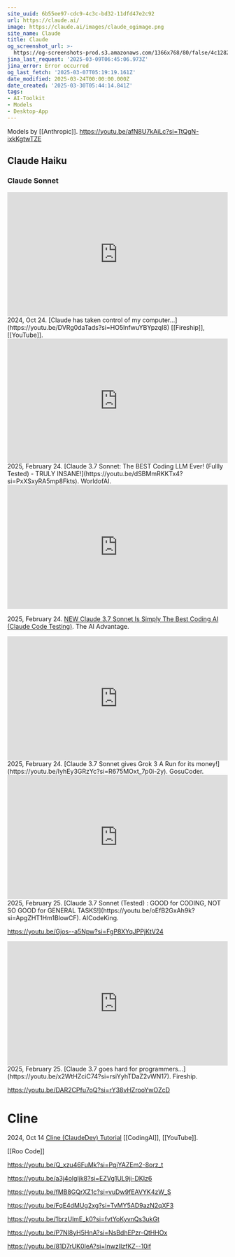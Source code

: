 ```yaml
---
site_uuid: 6b55ee97-cdc9-4c3c-bd32-11dfd47e2c92
url: https://claude.ai/
image: https://claude.ai/images/claude_ogimage.png
site_name: Claude
title: Claude
og_screenshot_url: >-
  https://og-screenshots-prod.s3.amazonaws.com/1366x768/80/false/4c1282370971cad9188c46732eb691491d9c98a4b9866acb4c0afd8014b79943.jpeg
jina_last_request: '2025-03-09T06:45:06.973Z'
jina_error: Error occurred
og_last_fetch: '2025-03-07T05:19:19.161Z'
date_modified: 2025-03-24T00:00:00.000Z
date_created: '2025-03-30T05:44:14.841Z'
tags:
- AI-Toolkit
- Models
- Desktop-App
---
```











Models by [[Anthropic]].
https://youtu.be/afN8U7kAiLc?si=TtQgN-ixkKgtwTZE
## Claude Haiku

### Claude Sonnet

<iframe 
  style="aspect-ratio:16/9;width:100%;height:auto" 
  src="https://www.youtube.com/embed/DVRg0daTads?si=FvUGqiZyLfrO6PPe" 
  title="YouTube video player" 
  frameborder="0" 
  allow="accelerometer; autoplay; clipboard-write; encrypted-media; gyroscope; picture-in-picture; web-share" 
  referrerpolicy="strict-origin-when-cross-origin" 
  allowfullscreen
></iframe>
2024, Oct 24. [Claude has taken control of my computer...](https://youtu.be/DVRg0daTads?si=HO5lnfwuYBYpzqI8) [[Fireship]], [[YouTube]].

<iframe 
  style="aspect-ratio:16/9;width:100%;height:auto" 
  src="https://www.youtube.com/embed/dSBMmRKKTx4?si=PxXSxyRA5mp8Fkts" 
  title="YouTube video player" 
  frameborder="0" 
  allow="accelerometer; autoplay; clipboard-write; encrypted-media; gyroscope; picture-in-picture; web-share" 
  referrerpolicy="strict-origin-when-cross-origin" 
  allowfullscreen
></iframe>
2025, February 24. [Claude 3.7 Sonnet: The BEST Coding LLM Ever! (Fullly Tested) - TRULY INSANE!](https://youtu.be/dSBMmRKKTx4?si=PxXSxyRA5mp8Fkts). WorldofAI.

<iframe 
  style="aspect-ratio:16/9;width:100%;height:auto" 
  src="https://www.youtube.com/embed/xZX0vOqWsC8?si=8qfapPeua9ERNh7J" 
  title="YouTube video player" 
  frameborder="0" 
  allow="accelerometer; autoplay; clipboard-write; encrypted-media; gyroscope; picture-in-picture; web-share" 
  referrerpolicy="strict-origin-when-cross-origin" 
  allowfullscreen
></iframe>

2025, February 24. [NEW Claude 3.7 Sonnet Is Simply The Best Coding AI (Claude Code Testing)](https://youtu.be/xZX0vOqWsC8?si=8qfapPeua9ERNh7J). The AI Advantage.

<iframe 
  style="aspect-ratio:16/9;width:100%;height:auto" 
  src="https://www.youtube.com/embed/IyhEy3GRzYc?si=R675MOxt_7p0i-2y" 
  title="YouTube video player" 
  frameborder="0" 
  allow="accelerometer; autoplay; clipboard-write; encrypted-media; gyroscope; picture-in-picture; web-share" 
  referrerpolicy="strict-origin-when-cross-origin" 
  allowfullscreen
></iframe>
2025, February 24. [Claude 3.7 Sonnet gives Grok 3 A Run for its money!](https://youtu.be/IyhEy3GRzYc?si=R675MOxt_7p0i-2y). GosuCoder.

<iframe 
  style="aspect-ratio:16/9;width:100%;height:auto" 
  src="https://www.youtube.com/embed/oEfB2GxAh9k?si=ApgZHT1Hm1BlowCF" 
  title="YouTube video player" 
  frameborder="0" 
  allow="accelerometer; autoplay; clipboard-write; encrypted-media; gyroscope; picture-in-picture; web-share" 
  referrerpolicy="strict-origin-when-cross-origin" 
  allowfullscreen
></iframe>
2025, February 25. [Claude 3.7 Sonnet (Tested) : GOOD for CODING, NOT SO GOOD for GENERAL TASKS!](https://youtu.be/oEfB2GxAh9k?si=ApgZHT1Hm1BlowCF). AICodeKing.

https://youtu.be/Gjos--a5Npw?si=FgP8XYqJPPjKtV24


<iframe 
  style="aspect-ratio:16/9;width:100%;height:auto" 
  src="https://www.youtube.com/embed/x2WtHZciC74?si=rsiYyhTDaZ2vWN17" 
  title="YouTube video player" 
  frameborder="0" 
  allow="accelerometer; autoplay; clipboard-write; encrypted-media; gyroscope; picture-in-picture; web-share" 
  referrerpolicy="strict-origin-when-cross-origin" 
  allowfullscreen
></iframe>
2025, February 25. [Claude 3.7 goes hard for programmers…](https://youtu.be/x2WtHZciC74?si=rsiYyhTDaZ2vWN17). Fireship.

https://youtu.be/DAR2CPfu7oQ?si=rY38vHZrooYwOZcD
# Cline
2024, Oct 14 [Cline (ClaudeDev) Tutorial](https://youtu.be/JQDIyYQYv4w?si=A2CONTwMcQd4lLOn) [[CodingAI]], [[YouTube]].

[[Roo Code]]

https://youtu.be/Q_xzu46FuMk?si=PqjYAZEm2-8orz_t


https://youtu.be/a3j4olgIjk8?si=EZVg1UL9ji-DKIz6

https://youtu.be/fMB8GQrXZ1c?si=vuDw9fEAVYK4zW_S

https://youtu.be/FqE4dMUg2xg?si=TvMY5AD9azN2qXF3

https://youtu.be/1brzUlmE_k0?si=fvtYoKyvnQs3ukGt

https://youtu.be/P7Nl8yH5HnA?si=NsBdhEPzr-QtHHOx


https://youtu.be/81D7rUK0IeA?si=InwzIIzfKZ--10if